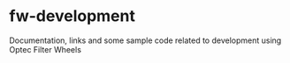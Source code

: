 # fw-development
Documentation, links and some sample code related to development using Optec Filter Wheels
